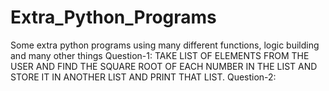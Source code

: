 # Extra_Python_Programs
Some extra python programs using many different functions, logic building and many other things
Question-1: TAKE LIST OF ELEMENTS FROM THE USER AND FIND THE SQUARE ROOT OF EACH NUMBER IN THE LIST AND STORE IT IN ANOTHER LIST AND PRINT THAT LIST.
Question-2: 
